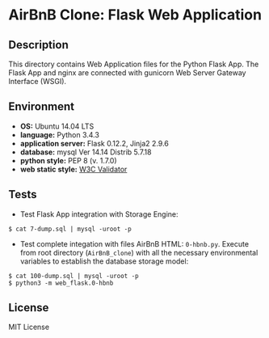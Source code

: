 # AirBnB Clone: Flask Web Application

## Description

This directory contains Web Application files for the Python Flask App.
The Flask App and nginx are connected with gunicorn Web Server Gateway
Interface (WSGI).

## Environment

* __OS:__ Ubuntu 14.04 LTS
* __language:__ Python 3.4.3
* __application server:__ Flask 0.12.2, Jinja2 2.9.6
* __database:__ mysql Ver 14.14 Distrib 5.7.18
* __python style:__ PEP 8 (v. 1.7.0)
* __web static style:__ [W3C Validator](https://validator.w3.org/)

## Tests

* Test Flask App integration with Storage Engine:

```
$ cat 7-dump.sql | mysql -uroot -p
```

* Test complete integation with files AirBnB HTML: `0-hbnb.py`.  Execute
  from root directory (`AirBnB_clone`) with all the necessary environmental
  variables to establish the database storage model:

```
$ cat 100-dump.sql | mysql -uroot -p
$ python3 -m web_flask.0-hbnb
```

## License

MIT License
